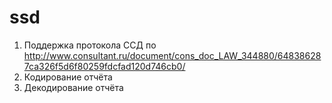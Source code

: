 # ssd
1. Поддержка протокола ССД по http://www.consultant.ru/document/cons_doc_LAW_344880/648386287ca326f5d6f80259fdcfad120d746cb0/
2. Кодирование отчёта
3. Декодирование отчёта
